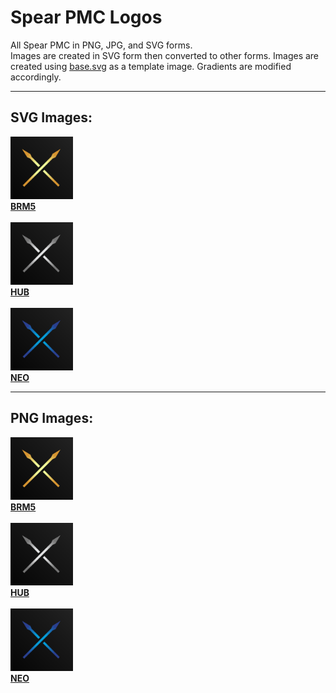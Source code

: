 # Spear PMC Logos<br>
All Spear PMC in PNG, JPG, and SVG forms.<br>
Images are created in SVG form then converted to other forms. Images are created using [base.svg](./base.svg) as a template image. Gradients are modified accordingly.

<hr>

## SVG Images:<br>
[<img src="./svg/brm5.svg" alt="BRM5 logo - SVG" width="100" height="100">
<br>
**BRM5**](./svg/brm5.svg)
<br><br>
[<img src="./svg/hub.svg" alt="HUB logo - SVG" width="100" height="100">
<br>
**HUB**](./svg/hub.svg)
<br><br>
[<img src="./svg/neo.svg" alt="NEO logo - SVG" width="100" height="100">
<br>
**NEO**](./svg/neo.svg)

<hr>

## PNG Images:<br>
[<img src="./png/brm5.png" alt="BRM5 logo - SVG" width="100" height="100">
<br>
**BRM5**](./png/brm5.png)
<br><br>
[<img src="./svg/hub.svg" alt="HUB logo - SVG" width="100" height="100">
<br>
**HUB**](./png/hub.png)
<br><br>
[<img src="./svg/neo.svg" alt="NEO logo - SVG" width="100" height="100">
<br>
**NEO**](./png/neo.png)